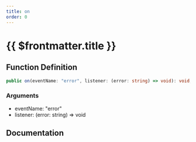 ```yaml
---
title: on
order: 0
---
```


# {{ $frontmatter.title }}

## Function Definition

```ts
public on(eventName: "error", listener: (error: string) => void): void;
```

### Arguments

* eventName: "error"
* listener: (error: string) =\> void

## Documentation

<!--@include: ./parts/on.md-->

